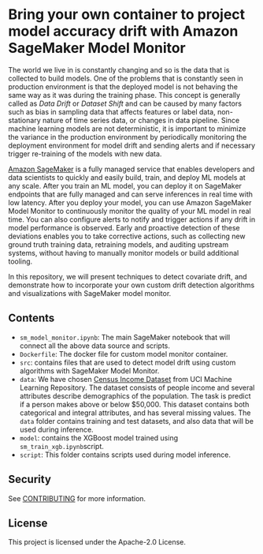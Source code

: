 # Bring your own container to project model accuracy drift with Amazon SageMaker Model Monitor

The world we live in is constantly changing and so is the data that is collected to build models. One of the problems that is constantly seen in production environment is that the deployed model is not behaving the same way as it was during the training phase. This concept is generally called as *Data Drift* or *Dataset Shift* and can be caused by many factors such as bias in sampling data that affects features or label data, non-stationary nature of time series data, or changes in data pipeline. Since machine learning models are not deterministic, it is important to minimize the variance in the production environment by periodically monitoring the deployment environment for model drift and sending alerts and if necessary trigger re-training of the models with new data.

[Amazon SageMaker](https://aws.amazon.com/sagemaker/) is a fully managed service that enables developers and data scientists to quickly and easily build, train, and deploy ML models at any scale. After you train an ML model, you can deploy it on SageMaker endpoints that are fully managed and can serve inferences in real time with low latency. After you deploy your model, you can use Amazon SageMaker Model Monitor to continuously monitor the quality of your ML model in real time. You can also configure alerts to notify and trigger actions if any drift in model performance is observed. Early and proactive detection of these deviations enables you to take corrective actions, such as collecting new ground truth training data, retraining models, and auditing upstream systems, without having to manually monitor models or build additional tooling.

In this repository, we will present techniques to detect covariate drift, and demonstrate how to incorporate your own custom drift detection algorithms and visualizations with SageMaker model monitor.

## Contents
* `sm_model_monitor.ipynb`: The main SageMaker notebook that will connect all the above data source and scripts.
* `Dockerfile`: The docker file for custom model monitor container.
* `src`: contains files that are used to detect model drift using custom algorithms with SageMaker Model Monitor.  
* `data`: We have chosen [Census Income Dataset](https://archive.ics.uci.edu/ml/datasets/Adult) from UCI Machine Learning Repository. The dataset consists of people income and several attributes describe demographics of the population. The task is predict if a person makes above or below $50,000. This dataset contains both categorical and integral attributes, and has several missing values. The `data` folder contains training and test datasets, and also data that will be used during inference.
* `model`: contains the XGBoost model trained using `sm_train_xgb.ipynb`script.
* `script`: This folder contains scripts used during model inference.

## Security

See [CONTRIBUTING](CONTRIBUTING.md#security-issue-notifications) for more information.

## License

This project is licensed under the Apache-2.0 License.

